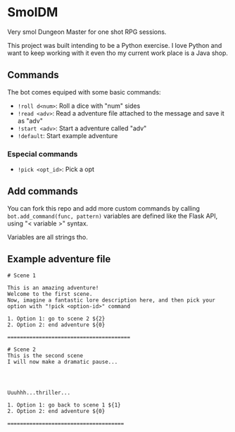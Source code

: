 # SmolDM

Very smol Dungeon Master for one shot RPG sessions.

This project was built intending to be a Python exercise. I love Python and want to keep working with it even tho my current work place is a Java shop.

## Commands

The bot comes equiped with some basic commands:

- ```!roll d<num>```: Roll a dice with "num" sides
- ```!read <adv>```: Read a adventure file attached to the message and save it as "adv"
- ```!start <adv>```: Start a adventure called "adv"
- ```!default```: Start example adventure

### Especial commands

- ```!pick <opt_id>```: Pick a opt

## Add commands

You can fork this repo and add more custom commands by calling ```bot.add_command(func, pattern)``` variables are defined like the Flask API, using "< variable >" syntax.

Variables are all strings tho.

## Example adventure file

```
# Scene 1

This is an amazing adventure!
Welcome to the first scene.
Now, imagine a fantastic lore description here, and then pick your option with "!pick <option-id>" command

1. Option 1: go to scene 2 ${2}
2. Option 2: end adventure ${0}

=======================================

# Scene 2
This is the second scene 
I will now make a dramatic pause...




Uuuhhh...thriller...

1. Option 1: go back to scene 1 ${1}
2. Option 2: end adventure ${0}

=====================================
```
